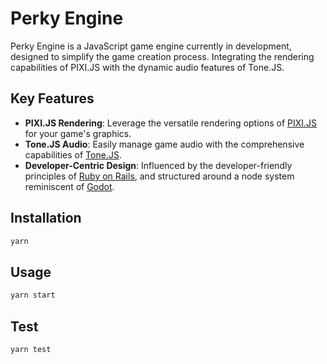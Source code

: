 # Perky Engine

Perky Engine is a JavaScript game engine currently in development, designed to simplify the game creation process. Integrating the rendering capabilities of PIXI.JS with the dynamic audio features of Tone.JS.

## Key Features
- **PIXI.JS Rendering**: Leverage the versatile rendering options of [PIXI.JS](https://pixijs.com/) for your game's graphics.
- **Tone.JS Audio**: Easily manage game audio with the comprehensive capabilities of [Tone.JS](https://tonejs.github.io/).
- **Developer-Centric Design**: Influenced by the developer-friendly principles of [Ruby on Rails](https://rubyonrails.org/doctrine/), and structured around a node system reminiscent of [Godot](https://godotengine.org/).


## Installation

```bash
yarn
```


## Usage

```bash
yarn start
```


## Test

```bash
yarn test
```
